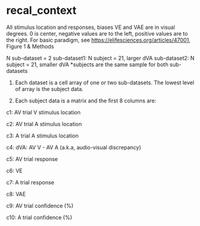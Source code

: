 # recal_context
All stimulus location and responses, biases VE and VAE are in visual degrees.
0 is center, negative values are to the left, positive values are to the right.
For basic paradigm, see https://elifesciences.org/articles/47001, Figure 1 & Methods

N sub-dataset = 2
sub-dataset1: N subject = 21, larger dVA
sub-dataset2: N subject = 21, smaller dVA
*subjects are the same sample for both sub-datasets

1. Each dataset is a cell array of one or two sub-datasets.
The lowest level of array is the subject data.

2. Each subject data is a matrix and the first 8 columns are:

c1: AV trial V stimulus location

c2: AV trial A stimulus location

c3: A trial A stimulus location

c4: dVA: AV V - AV A (a.k.a, audio-visual discrepancy)

c5: AV trial response

c6: VE

c7: A trial response

c8: VAE

c9: AV trial confidence (%) 

c10: A trial confidence (%)

